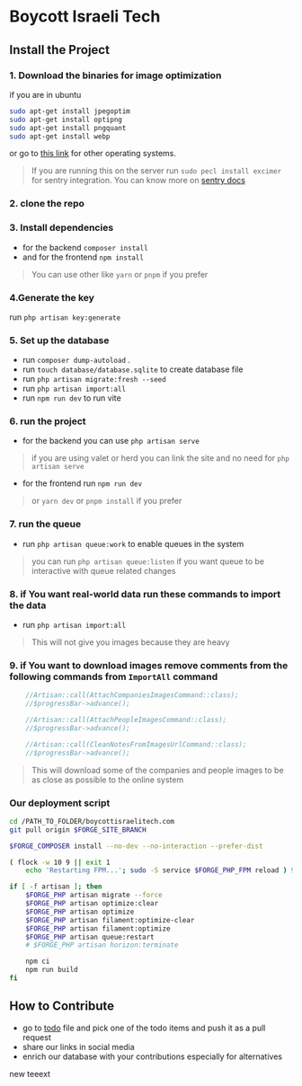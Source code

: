 # Boycott Israeli Tech

## Install the Project

### 1. Download the binaries for image optimization

if you are in ubuntu

```bash
sudo apt-get install jpegoptim
sudo apt-get install optipng
sudo apt-get install pngquant
sudo apt-get install webp
```

or go to [this link](https://github.com/spatie/image-optimizer?tab=readme-ov-file) for other operating systems.

> If you are running this on the server run `sudo pecl install excimer` for sentry integration. You can know
> more on [sentry docs](https://docs.sentry.io/platforms/php/guides/laravel/)

### 2. clone the repo

### 3. Install dependencies

- for the backend `composer install`
- and for the frontend `npm install`

> You can use other like `yarn` or `pnpm` if you prefer

### 4.Generate the key

run `php artisan key:generate`

### 5. Set up the database

- run `composer dump-autoload` .
- run `touch database/database.sqlite` to create database file
- run `php artisan migrate:fresh --seed`
- run `php artisan import:all`
- run `npm run dev` to run vite

### 6. run the project

- for the backend you can use `php artisan serve`

> if you are using valet or herd you can link the site and no need for `php artisan serve`

- for the frontend run `npm run dev`

> or `yarn dev` or `pnpm install` if you prefer

### 7. run the queue

- run `php artisan queue:work` to enable queues in the system

> you can run `php artisan queue:listen` if you want queue to be interactive with queue related changes

### 8. if You want real-world data run these commands to import the data

- run `php artisan import:all`

> This will not give you images because they are heavy

### 9. if You want to download images remove comments from the following commands from `ImportAll` command

```php
    //Artisan::call(AttachCompaniesImagesCommand::class);
    //$progressBar->advance();

    //Artisan::call(AttachPeopleImagesCommand::class);
    //$progressBar->advance();

    //Artisan::call(CleanNotesFromImagesUrlCommand::class);
    //$progressBar->advance();
```

> This will download some of the companies and people images to be as close as possible to the online system

### Our deployment script

```bash
cd /PATH_TO_FOLDER/boycottisraelitech.com
git pull origin $FORGE_SITE_BRANCH

$FORGE_COMPOSER install --no-dev --no-interaction --prefer-dist

( flock -w 10 9 || exit 1
    echo 'Restarting FPM...'; sudo -S service $FORGE_PHP_FPM reload ) 9>/tmp/fpmlock

if [ -f artisan ]; then
    $FORGE_PHP artisan migrate --force
    $FORGE_PHP artisan optimize:clear
    $FORGE_PHP artisan optimize
    $FORGE_PHP artisan filament:optimize-clear
    $FORGE_PHP artisan filament:optimize
    $FORGE_PHP artisan queue:restart
    # $FORGE_PHP artisan horizon:terminate

    npm ci
    npm run build
fi
```

## How to Contribute

- go to [todo](./todo.md) file and pick one of the todo items and push it as a pull request
- share our links in social media
- enrich our database with your contributions especially for alternatives



new teeext
